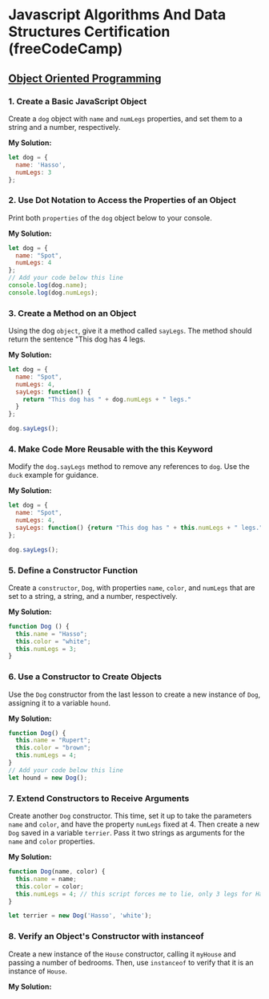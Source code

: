 # Javascript Algorithms And Data Structures Certification (freeCodeCamp)

## [Object Oriented Programming](https://learn.freecodecamp.org/javascript-algorithms-and-data-structures/object-oriented-programming)

### 1. Create a Basic JavaScript Object

Create a `dog` object with `name` and `numLegs` properties, and set them to a string and a number, respectively.

**My Solution:**
```javascript
let dog = {
  name: 'Hasso',
  numLegs: 3
};
```

### 2. Use Dot Notation to Access the Properties of an Object

Print both `properties` of the `dog` object below to your console.

**My Solution:**
```javascript
let dog = {
  name: "Spot",
  numLegs: 4
};
// Add your code below this line
console.log(dog.name);
console.log(dog.numLegs);
```

### 3. Create a Method on an Object

Using the dog `object`, give it a method called `sayLegs`. The method should return the sentence "This dog has 4 legs.

**My Solution:**
```javascript
let dog = {
  name: "Spot",
  numLegs: 4,
  sayLegs: function() {
    return "This dog has " + dog.numLegs + " legs."
  }
};

dog.sayLegs();
```

### 4. Make Code More Reusable with the this Keyword

Modify the `dog.sayLegs` method to remove any references to `dog`. Use the `duck` example for guidance.

**My Solution:**
```javascript
let dog = {
  name: "Spot",
  numLegs: 4,
  sayLegs: function() {return "This dog has " + this.numLegs + " legs.";}
};

dog.sayLegs();
```

### 5. Define a Constructor Function

Create a `constructor`, `Dog`, with properties `name`, `color`, and `numLegs` that are set to a string, a string, and a number, respectively.

**My Solution:**
```javascript
function Dog () {
  this.name = "Hasso";
  this.color = "white";
  this.numLegs = 3;
}
```

### 6. Use a Constructor to Create Objects

Use the `Dog` constructor from the last lesson to create a new instance of `Dog`, assigning it to a variable `hound`.

**My Solution:**
```javascript
function Dog() {
  this.name = "Rupert";
  this.color = "brown";
  this.numLegs = 4;
}
// Add your code below this line
let hound = new Dog();
```

### 7. Extend Constructors to Receive Arguments

Create another `Dog` constructor. This time, set it up to take the parameters `name` and `color`, and have the property `numLegs` fixed at 4. Then create a new `Dog` saved in a variable `terrier`. Pass it two strings as arguments for the `name` and `color` properties.


**My Solution:**
```javascript
function Dog(name, color) {
  this.name = name;
  this.color = color;
  this.numLegs = 4; // this script forces me to lie, only 3 legs for Hasso
}

let terrier = new Dog('Hasso', 'white');
```

### 8. Verify an Object's Constructor with instanceof

Create a new instance of the `House` constructor, calling it `myHouse` and passing a number of bedrooms. Then, use `instanceof` to verify that it is an instance of `House`.

**My Solution:**
```javascript

```
